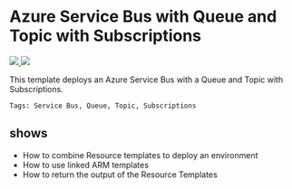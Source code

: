 # Azure Service Bus with Queue and Topic with Subscriptions

<a href="https://portal.azure.com/#create/Microsoft.Template/uri/https%3A%2F%2Fraw.githubusercontent.com%2Fpascalnaber%2FEnterpriseARMTemplates%2Fmaster%2FDeploymentSamples%2FServiceBusQueueAndTopicWithSubscriptions%2Fazuredeploy.json" target="_blank">
    <img src="http://azuredeploy.net/deploybutton.png"/>
</a>
<a href="http://armviz.io/#/?load=https%3A%2F%2Fraw.githubusercontent.com%2Fpascalnaber%2FEnterpriseARMTemplates%2Fmaster%2FDeploymentSamples%2FServiceBusQueueAndTopicWithSubscriptions%2Fazuredeploy.json" target="_blank">
    <img src="http://armviz.io/visualizebutton.png"/>
</a>

This template deploys an Azure Service Bus with a Queue and Topic with Subscriptions. 

`Tags: Service Bus, Queue, Topic, Subscriptions`

## shows

- How to combine Resource templates to deploy an environment
- How to use linked ARM templates
- How to return the output of the Resource Templates


